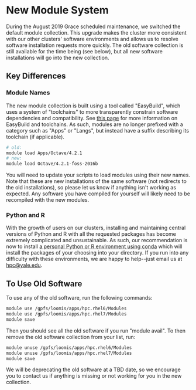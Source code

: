 # New Module System

During the August 2019 Grace scheduled maintenance, we switched the default module collection. 
This upgrade makes the cluster more consistent with our other clusters' software environments and 
allows us to resolve software installation requests more quickly. 
The old software collection is still available for the time being (see below), but all new software 
installations will go into the new collection.

## Key Differences

### Module Names

The new module collection is built using a tool called "EasyBuild", which uses a system of "toolchains" 
to more transparently constrain software dependencies and compatibility. 
See [this page](/clusters-at-yale/applications/easybuild) for more information on EasyBuild and toolchains. 
As such, modules are no longer prefixed with a category such as "Apps" or "Langs", but instead have a 
suffix describing its toolchain (if applicable).

``` bash
# old:
module load Apps/Octave/4.2.1
# new: 
module load Octave/4.2.1-foss-2016b
```

You will need to update your scripts to load modules using their new names. 
Note that these are new installations of the same software (not redirects to the old installations), so please let us know if anything isn't working as expected. 
Any software you have compiled for yourself will likely need to be recompiled with the new modules.

### Python and R

With the growth of users on our clusters, installing and maintaining central versions of Python and R with all the requested packages has become extremely complicated and unsustainable. As such, our recommendation is now to install [a personal Python or R environment using conda](/clusters-at-yale/guides/conda) which will install the packages of your choosing into your directory. If you run into any difficulty with these environments, we are happy to help--just email us at hpc@yale.edu.

## To Use Old Software

To use any of the old software, run the following commands:

``` bash
module use /gpfs/loomis/apps/hpc.rhel6/Modules
module use /gpfs/loomis/apps/hpc.rhel7/Modules
module save
```

Then you should see all the old software if you run "module avail". 
To then remove the old software collection from your list, run:

``` bash
module unuse /gpfs/loomis/apps/hpc.rhel6/Modules
module unuse /gpfs/loomis/apps/hpc.rhel7/Modules
module save
```

We will be deprecating the old software at a TBD date, so we encourage you to contact us if anything is missing or not working for you in the new collection.

